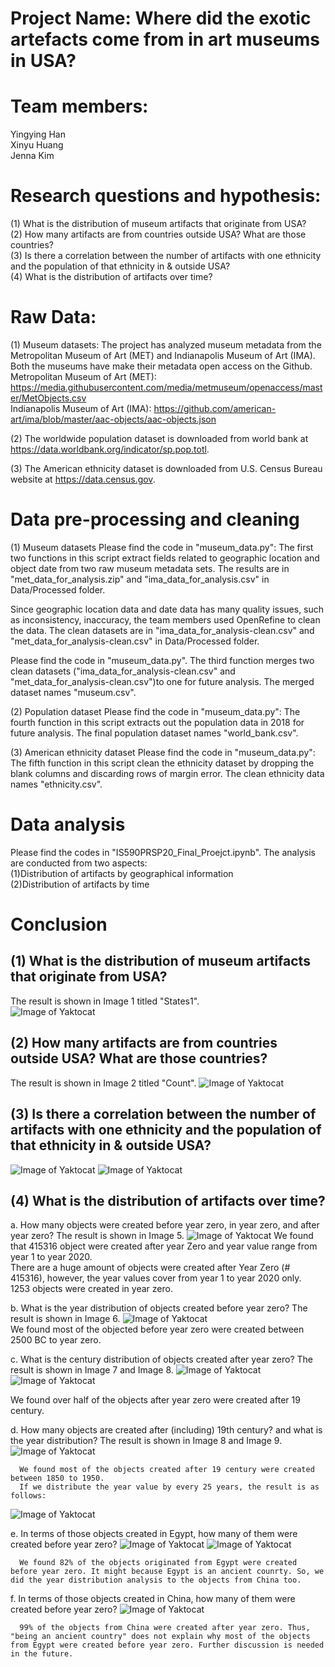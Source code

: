 # Project Name: Where did the exotic artefacts come from in art museums in USA?
# Team members:
Yingying Han  
Xinyu Huang  
Jenna Kim
# Research questions and hypothesis:
(1) What is the distribution of museum artifacts that originate from USA?  
(2) How many artifacts are from countries outside USA? What are those countries?  
(3) Is there a correlation between the number of artifacts with one ethnicity and the population of that ethnicity in & outside USA?  
(4) What is the distribution of artifacts over time?  
# Raw Data:
(1) Museum datasets:
The project has analyzed museum metadata from the Metropolitan Museum of Art (MET) and Indianapolis Museum of Art (IMA). Both the museums have make their metadata open access on the Github.  
Metropolitan Museum of Art (MET): https://media.githubusercontent.com/media/metmuseum/openaccess/master/MetObjects.csv  
Indianapolis Museum of Art (IMA): https://github.com/american-art/ima/blob/master/aac-objects/aac-objects.json  

(2) The worldwide population dataset is downloaded from world bank at https://data.worldbank.org/indicator/sp.pop.totl.  

(3) The American ethnicity dataset is downloaded from U.S. Census Bureau website at https://data.census.gov.  

# Data pre-processing and cleaning
(1) Museum datasets
Please find the code in "museum_data.py": The first two functions in this script extract fields related to geographic location and object date from two raw museum metadata sets. The results are in "met_data_for_analysis.zip" and "ima_data_for_analysis.csv" in Data/Processed folder.

Since geographic location data and date data has many quality issues, such as inconsistency, inaccuracy, the team members used OpenRefine to clean the data. The clean datasets are in "ima_data_for_analysis-clean.csv" and "met_data_for_analysis-clean.csv" in Data/Processed folder.

Please find the code in "museum_data.py". The third function merges two clean datasets ("ima_data_for_analysis-clean.csv" and "met_data_for_analysis-clean.csv")to one for future analysis. The merged dataset names "museum.csv".

(2) Population dataset
Please find the code in "museum_data.py": The fourth function in this script extracts out the population data in 2018 for future analysis. The final population dataset names "world_bank.csv".

(3) American ethnicity dataset
Please find the code in "museum_data.py": The fifth function in this script clean the ethnicity dataset by dropping the blank columns and discarding rows of margin error. The clean ethnicity data names "ethnicity.csv".

# Data analysis
Please find the codes in "IS590PRSP20_Final_Proejct.ipynb". The analysis are conducted from two aspects:  
(1)Distribution of artifacts by geographical information  
(2)Distribution of artifacts by time  

# Conclusion
## (1) What is the distribution of museum artifacts that originate from USA?
The result is shown in Image 1 titled "States1".  
![Image of Yaktocat](https://github.com/YingyingHan1994/final_project_2020Sp/blob/master/images/states_distribution.png)

## (2) How many artifacts are from countries outside USA? What are those countries?  
The result is shown in Image 2 titled "Count".
![Image of Yaktocat](https://github.com/YingyingHan1994/final_project_2020Sp/blob/master/images/country_distribution.png)

## (3) Is there a correlation between the number of artifacts with one ethnicity and the population of that ethnicity in & outside USA? 
![Image of Yaktocat](https://github.com/YingyingHan1994/final_project_2020Sp/blob/master/images/correlation_with_population.png)
![Image of Yaktocat](https://github.com/YingyingHan1994/final_project_2020Sp/blob/master/images/correlation_with_ethnicity.png)

## (4) What is the distribution of artifacts over time?  
a. How many objects were created before year zero, in year zero, and after year zero?
      The result is shown in Image 5.
      ![Image of Yaktocat](https://github.com/YingyingHan1994/final_project_2020Sp/blob/master/images/year_zero_distribution.png)
      We found that 415316 object were created after year Zero and year value range from year 1 to year 2020.  
      There are a huge amount of objects were created after Year Zero (# 415316), however, the year values cover from year 1 to year 2020 only.  
      1253 objects were created in year zero.  
      
b. What is the year distribution of objects created before year zero?
      The result is shown in Image 6.
      ![Image of Yaktocat](https://github.com/YingyingHan1994/final_project_2020Sp/blob/master/images/bc_distribution.png)  
      We found most of the objected before year zero were created between 2500 BC to year zero.  
      
c. What is the century distribution of objects created after year zero?
      The result is shown in Image 7 and Image 8.
      ![Image of Yaktocat](https://github.com/YingyingHan1994/final_project_2020Sp/blob/master/images/century_distribution.png)
      ![Image of Yaktocat](https://github.com/YingyingHan1994/final_project_2020Sp/blob/master/images/century_pie.png)
      
   We found over half of the objects after year zero were created after 19 century.  
      
d. How many objects are created after (including) 19th century? and what is the year distribution?
      The result is shown in Image 8 and Image 9.
      ![Image of Yaktocat](https://github.com/YingyingHan1994/final_project_2020Sp/blob/master/images/after19century_distribution_halfcentury.png)
      
      We found most of the objects created after 19 century were created between 1850 to 1950.  
      If we distribute the year value by every 25 years, the result is as follows:  
      
![Image of Yaktocat](https://github.com/YingyingHan1994/final_project_2020Sp/blob/master/images/after19century_distribution_25years.png)
      
e. In terms of those objects created in Egypt, how many of them were created before year zero?
      ![Image of Yaktocat](https://github.com/YingyingHan1994/final_project_2020Sp/blob/master/images/egypt_object_year_distribution.png)
      ![Image of Yaktocat](https://github.com/YingyingHan1994/final_project_2020Sp/blob/master/images/egypt_pie.png)
      
      We found 82% of the objects originated from Egypt were created before year zero. It might because Egypt is an ancient counrty. So, we did the year distribution analysis to the objects from China too.
      
f. In terms of those objects created in China, how many of them were created before year zero?
      ![Image of Yaktocat](https://github.com/YingyingHan1994/final_project_2020Sp/blob/master/images/chinese_pie.png)
      
      99% of the objects from China were created after year zero. Thus, "being an ancient country" does not explain why most of the objects from Egypt were created before year zero. Further discussion is needed in the future. 
     

